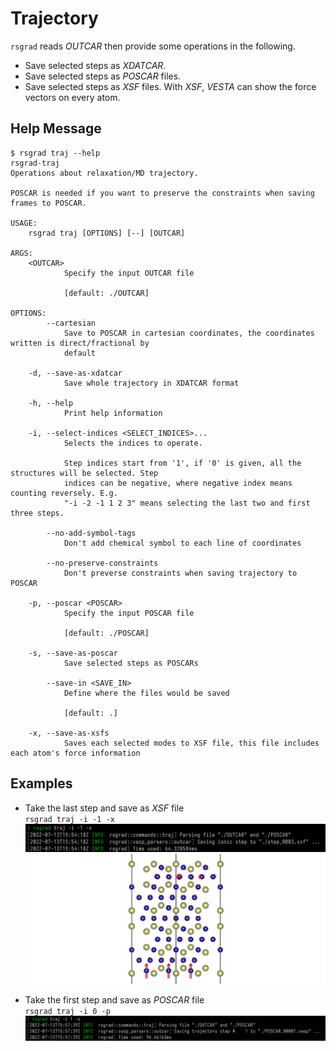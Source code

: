 # Trajectory

`rsgrad` reads _OUTCAR_ then provide some operations in the following.

- Save selected steps as _XDATCAR_.
- Save selected steps as _POSCAR_ files.
- Save selected steps as _XSF_ files. With _XSF_, _VESTA_ can show the force vectors on every atom.

## Help Message

```shell
$ rsgrad traj --help
rsgrad-traj
Operations about relaxation/MD trajectory.

POSCAR is needed if you want to preserve the constraints when saving frames to POSCAR.

USAGE:
    rsgrad traj [OPTIONS] [--] [OUTCAR]

ARGS:
    <OUTCAR>
            Specify the input OUTCAR file

            [default: ./OUTCAR]

OPTIONS:
        --cartesian
            Save to POSCAR in cartesian coordinates, the coordinates written is direct/fractional by
            default

    -d, --save-as-xdatcar
            Save whole trajectory in XDATCAR format

    -h, --help
            Print help information

    -i, --select-indices <SELECT_INDICES>...
            Selects the indices to operate.

            Step indices start from '1', if '0' is given, all the structures will be selected. Step
            indices can be negative, where negative index means counting reversely. E.g.
            "-i -2 -1 1 2 3" means selecting the last two and first three steps.

        --no-add-symbol-tags
            Don't add chemical symbol to each line of coordinates

        --no-preserve-constraints
            Don't preverse constraints when saving trajectory to POSCAR

    -p, --poscar <POSCAR>
            Specify the input POSCAR file

            [default: ./POSCAR]

    -s, --save-as-poscar
            Save selected steps as POSCARs

        --save-in <SAVE_IN>
            Define where the files would be saved

            [default: .]

    -x, --save-as-xsfs
            Saves each selected modes to XSF file, this file includes each atom's force information
```

## Examples

- Take the last step and save as _XSF_ file  
`rsgrad traj -i -1 -x`
![](./Trajectory-example-xsf0.png)
![](./Trajectory-example-xsf1.png)

- Take the first step and save as _POSCAR_ file  
`rsgrad traj -i 0 -p`
![](./Trajectory-example-poscar0.png)
